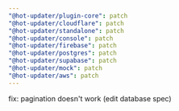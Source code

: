 ```yaml
---
"@hot-updater/plugin-core": patch
"@hot-updater/cloudflare": patch
"@hot-updater/standalone": patch
"@hot-updater/console": patch
"@hot-updater/firebase": patch
"@hot-updater/postgres": patch
"@hot-updater/supabase": patch
"@hot-updater/mock": patch
"@hot-updater/aws": patch
---
```


fix: pagination doesn't work (edit database spec)
